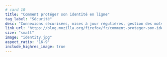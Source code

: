 ```yaml
---
# card 10
title: "Comment protéger son identité en ligne"
tag_label: "Sécurité"
desc: "Connexions sécurisées, mises à jour régulières, gestion des mots de passe : les mesures qui permettent d’améliorer sa sécurité en ligne."
link_url: "https://blog.mozilla.org/firefox/fr/comment-proteger-son-identite-en-ligne/?utm_source=www.mozilla.org&utm_medium=referral&utm_campaign=homepage&utm_content=card"
size: "small"
image: "identity.jpg"
aspect_ratio: "16-9"
include_highres_image: true
---
```


